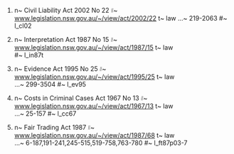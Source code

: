 1.
    n~ Civil Liability Act 2002 No 22 
    ᜶~ www.legislation.nsw.gov.au/~/view/act/2002/22
    t~ law
    …~ 219-2063
    #~ l_cl02

2. 
    n~ Interpretation Act 1987 No 15 
    ᜶~ www.legislation.nsw.gov.au/~/view/act/1987/15
    t~ law    
    #~ l_in87t

3. 
    n~ Evidence Act 1995 No 25
    ᜶~ www.legislation.nsw.gov.au/~/view/act/1995/25
    t~ law    
    …~ 299-3504
    #~ l_ev95

4. 
    n~ Costs in Criminal Cases Act 1967 No 13
    ᜶~ www.legislation.nsw.gov.au/~/view/act/1967/13
    t~ law    
    …~ 25-157
    #~ l_cc67

5. 
    n~ Fair Trading Act 1987 
    ᜶~ www.legislation.nsw.gov.au/~/view/act/1987/68
    t~ law    
    …~ 6-187,191-241,245-515,519-758,763-780
    #~ l_ft87p03-7

    